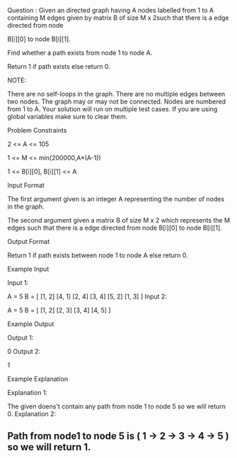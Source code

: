 Question :
Given an directed graph having A nodes labelled from 1 to A containing M edges given by matrix B of size M x 2such that there is a edge directed from node

B[i][0] to node B[i][1].

Find whether a path exists from node 1 to node A.

Return 1 if path exists else return 0.

NOTE:

There are no self-loops in the graph.
There are no multiple edges between two nodes.
The graph may or may not be connected.
Nodes are numbered from 1 to A.
Your solution will run on multiple test cases. If you are using global variables make sure to clear them.


Problem Constraints

2 <= A <= 105

1 <= M <= min(200000,A*(A-1))

1 <= B[i][0], B[i][1] <= A



Input Format

The first argument given is an integer A representing the number of nodes in the graph.

The second argument given a matrix B of size M x 2 which represents the M edges such that there is a edge directed from node B[i][0] to node B[i][1].



Output Format

Return 1 if path exists between node 1 to node A else return 0.



Example Input

Input 1:

 A = 5
 B = [  [1, 2] 
        [4, 1] 
        [2, 4] 
        [3, 4] 
        [5, 2] 
        [1, 3] ]
Input 2:

 A = 5
 B = [  [1, 2]
        [2, 3] 
        [3, 4] 
        [4, 5] ]


Example Output

Output 1:

 0
Output 2:

 1


Example Explanation

Explanation 1:

 The given doens't contain any path from node 1 to node 5 so we will return 0.
Explanation 2:

 Path from node1 to node 5 is ( 1 -> 2 -> 3 -> 4 -> 5 ) so we will return 1.
---------------------------------------------------------------------------------------------------------------------


